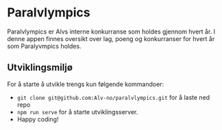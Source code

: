 # Paralvlympics

Paralvlympics er Alvs interne konkurranse som holdes gjennom hvert år. I denne appen finnes oversikt over lag, poeng og konkurranser for hvert år som Paralyvmpics holdes.

## Utviklingsmiljø

For å starte å utvikle trengs kun følgende kommandoer:

- `git clone git@github.com:Alv-no/paralvlympics.git` for å laste ned repo
- `npm run serve` for å starte utviklingsserver.
- Happy coding!
